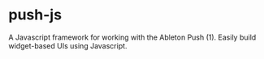 # push-js

A Javascript framework for working with the Ableton Push (1). Easily build widget-based UIs using Javascript.
